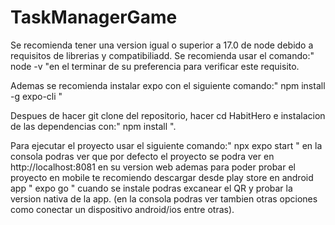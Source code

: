 # TaskManagerGame

Se recomienda tener una version igual o superior a 17.0 de node debido a requisitos de librerias y compatibiliadd. Se recomienda usar el comando:" node -v "en el terminar de su preferencia para verificar este requisito.

Ademas se recomienda instalar expo con el siguiente comando:" npm install -g expo-cli "

Despues de hacer git clone del repositorio, hacer cd HabitHero e instalacion de las dependencias con:" npm install ". 

Para ejecutar el proyecto usar el siguiente comando:" npx expo start " en la consola podras ver que por defecto el proyecto se podra ver en http://localhost:8081 en su version web ademas para poder probar el proyecto en mobile te recomiendo descargar desde play store en android app " expo go " cuando se instale podras excanear el QR y probar la version nativa de la app. (en la consola podras ver tambien otras opciones como conectar un dispositivo android/ios entre otras).
